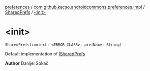 [preferences](../../index.md) / [com.github.kacso.androidcommons.preferences.impl](../index.md) / [SharedPrefs](index.md) / [&lt;init&gt;](.)

# &lt;init&gt;

`SharedPrefs(context: <ERROR CLASS>, prefName: String)`

Default implementation of [ISharedPrefs](../../com.github.kacso.androidcommons.preferences/-i-shared-prefs/index.md)

**Author**
Danijel Sokač

